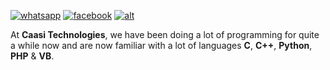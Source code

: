 [![whatsapp](https://img.shields.io/badge/Whatsapp-zw?style=for-the-badge&logo=whatsApp&logoColor=white)](//wa.me/+263783243738")
[![facebook](https://img.shields.io/badge/Facebook-blue?style=for-the-badge&logo=facebook&logoColor=white)](//facebook.com/caasi.co.zw")
[![alt](https://img.shields.io/badge/Instagram-yellow?style=for-the-badge&logo=twitter&logoColor=white)](//instagram.com/caasi.co.zw")

At **Caasi Technologies**, we have been doing a lot of programming for quite a while now and are now familiar with a lot of languages **C**, **C++**, **Python**, **PHP** & **VB**.